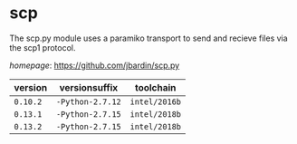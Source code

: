 # scp

The scp.py module uses a paramiko transport to send and recieve files via the scp1 protocol.

*homepage*: <https://github.com/jbardin/scp.py>

version | versionsuffix | toolchain
--------|---------------|----------
``0.10.2`` | ``-Python-2.7.12`` | ``intel/2016b``
``0.13.1`` | ``-Python-2.7.15`` | ``intel/2018b``
``0.13.2`` | ``-Python-2.7.15`` | ``intel/2018b``
